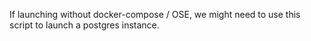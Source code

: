 If launching without docker-compose / OSE, we might need to use this script to launch a postgres instance.
